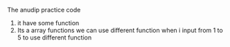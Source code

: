 The anudip practice code
1. it have some function
2. Its a array functions we can use different function when i input from 1 to 5 to use different function 
